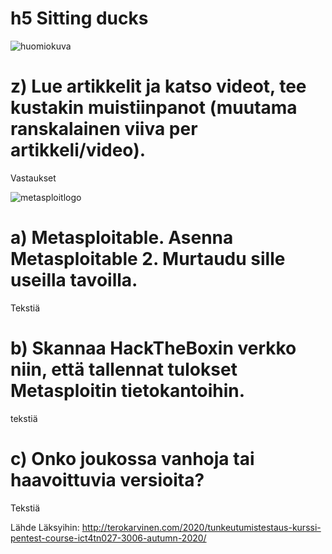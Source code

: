 # h5 Sitting ducks #

![huomiokuva](https://www.wgu.edu/content/dam/web-sites/blog-newsroom/blog/images/national/2019/august/grey-hat-hacking.jpg)

# z) Lue artikkelit ja katso videot, tee kustakin muistiinpanot (muutama ranskalainen viiva per artikkeli/video). #

Vastaukset

![metasploitlogo](hn)

# a) Metasploitable. Asenna Metasploitable 2. Murtaudu sille useilla tavoilla.  #

Tekstiä

# b) Skannaa HackTheBoxin verkko niin, että tallennat tulokset Metasploitin tietokantoihin. #

tekstiä

# c) Onko joukossa vanhoja tai haavoittuvia versioita? #

Tekstiä

Lähde Läksyihin: http://terokarvinen.com/2020/tunkeutumistestaus-kurssi-pentest-course-ict4tn027-3006-autumn-2020/
